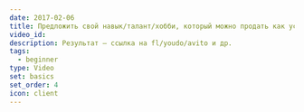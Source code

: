 ```yaml
---
date: 2017-02-06
title: Предложить свой навык/талант/хобби, который можно продать как услугу.
video_id: 
description: Результат – ссылка на fl/youdo/avito и др.
tags:
  - beginner
type: Video
set: basics
set_order: 4
icon: client
---
```

